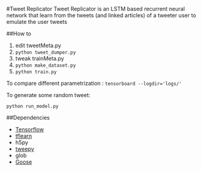 #Tweet Replicator
Tweet Replicator is an LSTM based recurrent neural network that learn from the tweets (and linked articles) of a tweeter user to emulate the user tweets

##How to 
1. edit tweetMeta.py
2. ```python tweet_dumper.py```
3. tweak trainMeta.py
4. ```python make_dataset.py```
5. ```python train.py ```

To compare different parametrization : ``` tensorboard --logdir='logs/' ```

To generate some random tweet:

```python run_model.py```

##Dependencies
*   [Tensorflow](https://www.tensorflow.org/)
*   [tflearn](http://tflearn.org/)
*   h5py
*   [tweepy](https://github.com/tweepy/tweepy)
*   glob
*   [Goose](https://github.com/grangier/python-goose)

